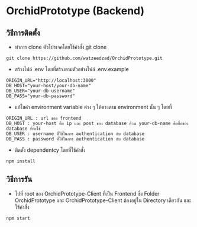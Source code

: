 # OrchidPrototype (Backend)

## วิธีการติดตั้ง
 - ทำการ clone ตัวโปรเจคโดยใช้คำสั่ง git clone
```
git clone https://github.com/watzeedzad/OrchidPrototype.git
```
 - สร้างไฟล์ .env โดยที่สร้างตามตัวอย่างไฟล์ .env.example
 ```
 ORIGIN_URL="http://localhost:3000"
 DB_HOST="your-host/your-db-name"
 DB_USER="your-db-username"
 DB_PASS="your-db-password"
 ```
 - แก้ไขค่า environment variable ต่าง ๆ ให้ตรงตาม environment นั้น ๆ โดยที่
 ```
 ORIGIN_URL : url ของ frontend
 DB_HOST : your-host คือ ip และ post ของ database ส้วน your-db-name คือชื่อของ database ที่จะใช้
 DB_USER : username ที่ใช้ในการ authentication กับ database
 DB_PASS : password ที่ใช้ในการ authentication กับ database
 ```
 - ติดตั้ง dependentcy โดยที่ใช้คำสั่ง
 ```
 npm install
 ```
## วิธีการรัน
 - ไปที่ root ของ OrchidPrototype-Client ที่เป็น Frontend ซึ่ง Folder OrchidPrototype และ OrchidPrototype-Client ต้องอยู่ใน Directory เดียวกัน และใช้คำสี่ง
 ```
 npm start
 ```
